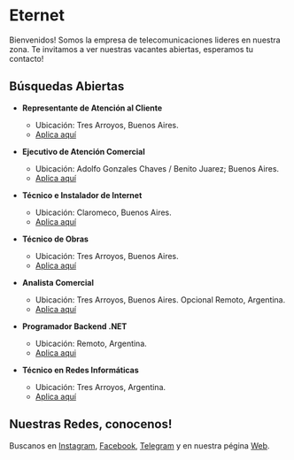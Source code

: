 # Eternet 

Bienvenidos! Somos la empresa de telecomunicaciones lideres en nuestra zona. Te invitamos a ver nuestras vacantes abiertas, esperamos tu contacto!

## Búsquedas Abiertas

- **Representante de Atención al Cliente**
  - Ubicación: Tres Arroyos, Buenos Aires.
  - [Aplica aquí](https://forms.office.com/r/Y1GLShFGjW)

- **Ejecutivo de Atención Comercial**
  - Ubicación: Adolfo Gonzales Chaves / Benito Juarez; Buenos Aires.
  - [Aplica aquí](https://forms.office.com/r/Q4RxL09szP)

- **Técnico e Instalador de Internet**
  - Ubicación: Claromeco, Buenos Aires.
  - [Aplica aquí](mailto:carolina.pelanda@eternet.cc)

- **Técnico de Obras**
  - Ubicación: Tres Arroyos, Buenos Aires.
  - [Aplica aquí](https://forms.office.com/r/xRxdYjXuLu)

- **Analista Comercial**
  - Ubicación: Tres Arroyos, Buenos Aires. Opcional Remoto, Argentina.
  - [Aplica aquí](https://forms.office.com/r/adGSQr28pX)

- **Programador Backend .NET**
  - Ubicación: Remoto, Argentina.
  - [Aplica aqui](mailto:carolina.pelanda@eternet.cc)

- **Técnico en Redes Informáticas**
  - Ubicación: Tres Arroyos, Argentina.
  - [Aplica aquí](https://forms.office.com/r/TFdq8JkPL2)

    


## Nuestras Redes, conocenos!

Buscanos en [Instagram](https://www.instagram.com/eternet.oficial/), [Facebook](https://www.facebook.com/Eternet.Oficial/), [Telegram](https://t.me/EternetSRL_bot) y en nuestra pégina [Web](https://www.eternet.com.ar/).
